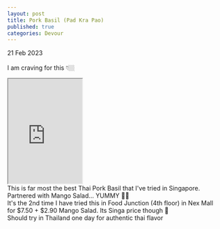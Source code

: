 ```yaml
---
layout: post
title: Pork Basil (Pad Kra Pao)
published: true
categories: Devour
---
```

21 Feb 2023
<br>
<br>
I am craving for this 👇🏼
<br>
<!--more-->
<iframe src="https://drive.google.com/file/d/1fuegQkf5SXKthzzVzeynqTu165YCn0nG/preview" width="170" height="240" allow="autoplay"></iframe>
<br>
This is far most the best Thai Pork Basil that I've tried in Singapore.
<br>
Partnered with Mango Salad... YUMMY 👌🏼
<br>
It's the 2nd time I have tried this in Food Junction (4th floor) in Nex Mall
<br>
for $7.50 + $2.90 Mango Salad. Its Singa price though 🤑
<br>
Should try in Thailand one day for authentic thai flavor


